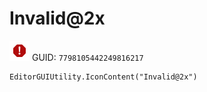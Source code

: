 # Invalid@2x
![](/img/Invalid@2x.png)
GUID: `7798105442249816217`
```
EditorGUIUtility.IconContent("Invalid@2x")
```

